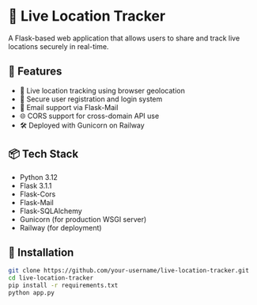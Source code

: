 # 📍 Live Location Tracker

A Flask-based web application that allows users to share and track live locations securely in real-time.

## 🚀 Features
- 📡 Live location tracking using browser geolocation
- 🔐 Secure user registration and login system
- 📧 Email support via Flask-Mail
- 🌐 CORS support for cross-domain API use
- 🛠️ Deployed with Gunicorn on Railway

## 📦 Tech Stack
- Python 3.12
- Flask 3.1.1
- Flask-Cors
- Flask-Mail
- Flask-SQLAlchemy
- Gunicorn (for production WSGI server)
- Railway (for deployment)

## 🔧 Installation

```bash
git clone https://github.com/your-username/live-location-tracker.git
cd live-location-tracker
pip install -r requirements.txt
python app.py

